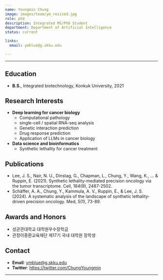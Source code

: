 ```yaml
---
name: Youngmin Chung
image: images/team/ym_resized.jpg
role: phd
description: Integrated MS/PhD Student
department: Department of Artificial Intelligence
status: current

links:
  email: ymblue@g.skku.edu

---
```


---

## **Education**

* **B.S.**, Integrated biotechnology, Konkuk University, 2021

## **Research Interests**

* **Deep learning for cancer biology**
  - Computational pathology
  - single-cell / spatial RNA-seq analysis
  - Genetic interaction prediction
  - Drug response prediction
  - Application of LLMs in cancer biology
* **Data science and bioinformatics**
  - Synthetic lethality for cancer treatment

## **Publications**

* Lee, J. S., Nair, N. U., Dinstag, G., Chapman, L., Chung, Y., Wang, K., ... & Ruppin, E. (2021). Synthetic lethality-mediated precision oncology via the tumor transcriptome. Cell, 184(9), 2487-2502.
* Schäffer, A. A., Chung, Y., Kammula, A. V., Ruppin, E., & Lee, J. S. (2024). A systematic analysis of the landscape of synthetic lethality-driven precision oncology. Med, 5(1), 73-89.

## **Awards and Honors**

* 성균관대학교 대학원우수장학금
* 관정이종환교육재단 제17기 국내 대학원 장학생

## **Contact**

* **Email**: ymblue@g.skku.edu
* **Twitter**: https://twitter.com/ChungYoungmin

---


